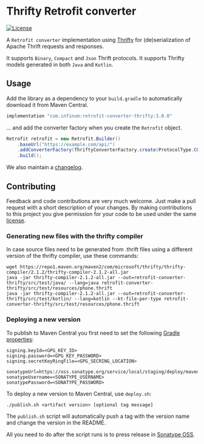 # Thrifty Retrofit converter

[![License](https://img.shields.io/badge/license-Apache%202-blue.svg)](https://www.apache.org/licenses/LICENSE-2.0)

A `Retrofit converter` implementation using [Thrifty](https://github.com/Microsoft/thrifty) for
(de)serialization of Apache Thrift requests and responses.

It supports `Binary`, `Compact` and `Json` Thrift protocols.
It supports Thrifty models generated in both `Java` and `Kotlin`.

## Usage

Add the library as a dependency to your `build.gradle` to automatically download it from Maven Central.

```groovy
implementation "com.infinum:retrofit-converter-thrifty:3.0.0"
```

... and add the converter factory when you create the `Retrofit` object.

```java
Retrofit retrofit = new Retrofit.Builder()
    .baseUrl("https://example.com/api/")
    .addConverterFactory(ThriftyConverterFactory.create(ProtocolType.COMPACT))
    .build();
```

We also maintain a [changelog](CHANGELOG.md).

## Contributing

Feedback and code contributions are very much welcome. Just make a pull request with a short description of your changes. By making contributions to this project you give permission for your code to be used under the same [license](LICENSE).

### Generating new files with the thrifty compiler

In case source files need to be generated from .thrift files using a different version of the thrifty compiler, use these commands:

```shell
wget https://repo1.maven.org/maven2/com/microsoft/thrifty/thrifty-compiler/2.1.2/thrifty-compiler-2.1.2-all.jar
java -jar thrifty-compiler-2.1.2-all.jar --out=retrofit-converter-thrifty/src/test/java/ --lang=java retrofit-converter-thrifty/src/test/resources/phone.thrift
java -jar thrifty-compiler-2.1.2-all.jar --out=retrofit-converter-thrifty/src/test/kotlin/ --lang=kotlin --kt-file-per-type retrofit-converter-thrifty/src/test/resources/phone.thrift
```

### Deploying a new version

To publish  to Maven Central you first need to set the following [Gradle properties](https://docs.gradle.org/current/userguide/build_environment.html#sec:gradle_configuration_properties):

```
signing.keyId=<GPG_KEY_ID>
signing.password=<GPG_KEY_PASSWORD>
signing.secretKeyRingFile=<GPG_SECRING_LOCATION>

sonatypeUrl=https://oss.sonatype.org/service/local/staging/deploy/maven2/
sonatypeUsername=<SONATYPE_USERNAME>
sonatypePassword=<SONATYPE_PASSWORD>
```

To deploy a new version to Maven Central, use `deploy.sh`:

```shell
./publish.sh <artifact version> [optional tag message]
```

The `publish.sh` script will automatically push a tag with the version name and change the version in the README.

All you need to do after the script runs is to press release in [Sonatype OSS](https://oss.sonatype.org/#stagingRepositories).
